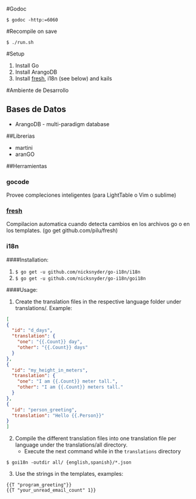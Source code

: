 #Godoc
```
$ godoc -http:=6060
```

#Recompile on save
```
$ ./run.sh
```

#Setup
1. Install Go
2. Install ArangoDB
3. Install [fresh][], i18n (see below) and kails

#Ambiente de Desarrollo
## Bases de Datos
* ArangoDB - multi-paradigm database

##Librerias
* martini
* aranGO

##Herramientas
### gocode
Provee compleciones inteligentes (para LightTable o Vim o sublime)

### [fresh][]
Compilacion automatica cuando detecta cambios en los archivos go o en los templates. (go get github.com/pilu/fresh)

### i18n
####Installation:
1. `$ go get -u github.com/nicksnyder/go-i18n/i18n`
2. `$ go get -u github.com/nicksnyder/go-i18n/goi18n`

####Usage:
1. Create the translation files in the respective language folder under translations/. Example:

```json
[
{
  "id": "d_days",
  "translation": {
    "one": "{{.Count}} day",
    "other": "{{.Count}} days"
  }
},
{
  "id": "my_height_in_meters",
  "translation": {
    "one": "I am {{.Count}} meter tall.",
    "other": "I am {{.Count}} meters tall."
  }
},
{
  "id": "person_greeting",
  "translation": "Hello {{.Person}}"
}
]
```

2. Compile the different translation files into one translation file per language under the translations/all directory.
    * Execute the next command while in the `translations` directory

```
$ goi18n -outdir all/ {english,spanish}/*.json
```

3. Use the strings in the templates, examples:

```
{{T "program_greeting"}}
{{T "your_unread_email_count" 1}}
```


[fresh]: https://github.com/pilu/fresh  "fresh"
[martini]: https://github.com/go-martini/martini/ "martini"
